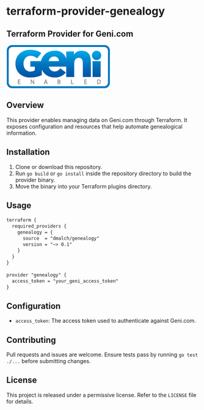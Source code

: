 # terraform-provider-genealogy

## Terraform Provider for Geni.com
![img.png](docs/img.png)

## Overview
This provider enables managing data on Geni.com through Terraform. It exposes configuration and resources that help automate genealogical information.  

## Installation
1. Clone or download this repository.  
2. Run `go build` or `go install` inside the repository directory to build the provider binary.  
3. Move the binary into your Terraform plugins directory.  

## Usage
```hcl
terraform {
  required_providers {
    genealogy = {
      source  = "dmalch/genealogy"
      version = "~> 0.1"
    }
  }
}

provider "genealogy" {
  access_token = "your_geni_access_token"
}
```

## Configuration
* `access_token`: The access token used to authenticate against Geni.com.

## Contributing
Pull requests and issues are welcome. Ensure tests pass by running `go test ./...` before submitting changes.

## License
This project is released under a permissive license. Refer to the `LICENSE` file for details.
